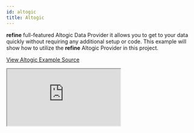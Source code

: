 ```yaml
---
id: altogic
title: Altogic
---
```


**refine** full-featured Altogic Data Provider it allows you to get to your data quickly without requiring any additional setup or code. This example will show how to utilize the **refine** Altogic Provider in this project.

[View Altogic Example Source](https://github.com/pankod/refine/tree/master/examples/dataProvider/altogic)

<iframe src="https://codesandbox.io/embed/refine-altogic-example-982qr?autoresize=1&fontsize=14&theme=dark&view=preview"
    style={{width: "100%", height:"80vh", border: "0px", borderRadius: "8px", overflow:"hidden"}}
    title="refine-strapi-example"
    allow="accelerometer; ambient-light-sensor; camera; encrypted-media; geolocation; gyroscope; hid; microphone; midi; payment; usb; vr; xr-spatial-tracking"
    sandbox="allow-forms allow-modals allow-popups allow-presentation allow-same-origin allow-scripts"
></iframe>
